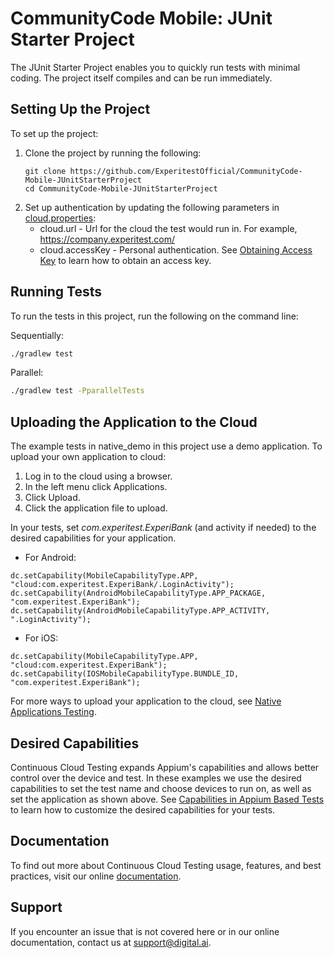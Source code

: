 # CommunityCode Mobile: JUnit Starter Project
The JUnit Starter Project enables you to quickly run tests with minimal coding. The project itself compiles and can be run immediately.
## Setting Up the Project

To set up the project:
1. Clone the project by running the following:
   ```
   git clone https://github.com/ExperitestOfficial/CommunityCode-Mobile-JUnitStarterProject
   cd CommunityCode-Mobile-JUnitStarterProject
   ```   
1. Set up authentication by updating the following parameters in [cloud.properties](cloud.properties):
   * cloud.url - Url for the cloud the test would run in. For example, https://company.experitest.com/
   * cloud.accessKey -  Personal authentication. See [Obtaining Access Key](https://docs.digital.ai/bundle/TE/page/obtaining_access_key.html) to learn how to obtain an access key. 

## Running Tests

To run the tests in this project, run the following on the command line: 

Sequentially:
```bash
./gradlew test
```
Parallel:
```bash
./gradlew test -PparallelTests
```

## Uploading the Application to the Cloud

The example tests in native_demo in this project use a demo application. 
To upload your own application to cloud:
1. Log in to the cloud using a browser.
1. In the left menu click Applications.
1. Click Upload.
1. Click the application file to upload.

In your tests, set *com.experitest.ExperiBank* (and activity if needed) to the desired capabilities for your application.

* For Android:
```
dc.setCapability(MobileCapabilityType.APP, "cloud:com.experitest.ExperiBank/.LoginActivity");
dc.setCapability(AndroidMobileCapabilityType.APP_PACKAGE, "com.experitest.ExperiBank");
dc.setCapability(AndroidMobileCapabilityType.APP_ACTIVITY, ".LoginActivity");
```
* For iOS:
```
dc.setCapability(MobileCapabilityType.APP, "cloud:com.experitest.ExperiBank");
dc.setCapability(IOSMobileCapabilityType.BUNDLE_ID, "com.experitest.ExperiBank");
```
For more ways to upload your application to the cloud, see [Native Applications Testing](https://docs.digital.ai/bundle/TE/page/native_applications_testing.html).

## Desired Capabilities

Continuous Cloud Testing expands Appium's capabilities and allows better control over the device and test. 
In these examples we use the desired capabilities to set the test name and choose devices to run on, as well as set the application as shown above.
See [Capabilities in Appium Based Tests](https://docs.digital.ai/bundle/TE/page/appium_oss_supported_capabilities.html) to learn how to customize the desired capabilities for your tests.

## Documentation
To find out more about Continuous Cloud Testing usage, features, and best practices, visit our online [documentation](https://docs.digital.ai/bundle/TE/page/test_execution_home.html). 

## Support
If you encounter an issue that is not covered here or in our online documentation, contact us at [support@digital.ai](mailto:support@digital.ai).